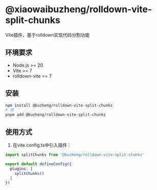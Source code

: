 # @xiaowaibuzheng/rolldown-vite-split-chunks

Vite插件，基于rolldown实现代码分割功能

## 环境要求

- Node.js >= 20
- Vite >= 7
- rolldown-vite >= 7

## 安装

```bash
npm install @buzheng/rolldown-vite-split-chunks
# 或
pnpm add @buzheng/rolldown-vite-split-chunks
```

## 使用方式

1. 在vite.config.ts中引入插件：

```ts
import splitChunks from '@buzheng/rolldown-vite-split-chunks'

export default defineConfig({
  plugins: [
    splitChunks()
  ]
})
```
